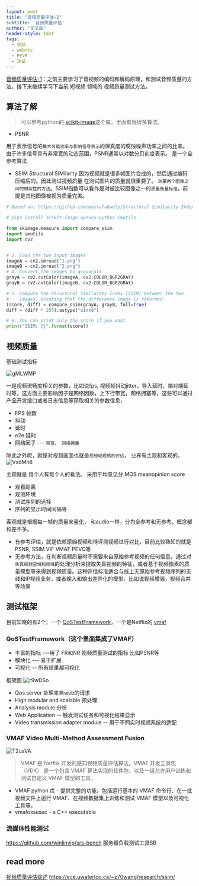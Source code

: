 ```yaml
---
layout: post
title: "音频质量评估-2"
subtitle: '音频质量评估'
author: "叉叉敌"
header-style: text
tags:
  - 视频
  - webrtc
  - PEVR
  - 测试
---
```


[音频质量评估-1](https://chasays.github.io/2020/09/23/%E9%9F%B3%E8%A7%86%E9%A2%91%E8%B4%A8%E9%87%8F%E8%AF%84%E4%BC%B0-1/)：之前主要学习了音视频的编码和解码原理，和测试音频质量的方法。接下来继续学习下当前 短视频 领域的 视频质量测试方法。

## 算法了解

>可以参考python的 [scikit-image](https://scikit-image.org/docs/stable/index.html)这个库。里面有很很多算法。

- PSNR

用于表示信号的`最大可能功率与影响信号表示`的保真度的腐蚀噪声功率之间的比率。由于许多信号具有非常宽的动态范围，PSNR通常以对数分贝刻度表示。 是一个全参考算法



- SSIM Structural SIMilarity
因为视频就是很多帧图片合成的，然后通过编码压缩后的。因此测试视频质量 在测试图片的质量就很重要了。
`测量两个图像之间的相似性的方法`。SSIM指数可以看作是对被比较图像之一的`质量衡量标准`，前提是其他图像被视为质量完美。
```python
# Based on: https://github.com/mostafaGwely/Structural-Similarity-Index-SSIM-

# pip3 install scikit-image opencv-python imutils

from skimage.measure import compare_ssim
import imutils
import cv2


# 3. Load the two input images
imageA = cv2.imread("1.png")
imageB = cv2.imread("2.png")
# 4. Convert the images to grayscale
grayA = cv2.cvtColor(imageA, cv2.COLOR_BGR2GRAY)
grayB = cv2.cvtColor(imageB, cv2.COLOR_BGR2GRAY)

# 5. Compute the Structural Similarity Index (SSIM) between the two
#    images, ensuring that the difference image is returned
(score, diff) = compare_ssim(grayA, grayB, full=True)
diff = (diff * 255).astype("uint8")

# 6. You can print only the score if you want
print("SSIM: {}".format(score))

```

## 视频质量

基础测试指标

![gMLWMP](https://gitee.com/chasays/mdPic/raw/master/uPic/gMLWMP.png)

一是视频流畅度相关的参数，比如说fps, 视频帧抖动jitter，导入延时，端对端延时等，这方面主要影响因子是网络因数，上下行带宽，网络拥塞等，这些可以通过产品开发接口或者日志信息等获取相关的参数信息，

- FPS 帧数
- 抖动
- 延时
- e2e 延时
- 网络因子 --- `带宽， 网络拥塞`


除此之外呢，就是对视频画面也就是`视频帧观感的评估`， 业界有主观和客观的。
![VxdMn8](https://gitee.com/chasays/mdPic/raw/master/uPic/VxdMn8.png)

主观就是 每个人有每个人的看法。 采用平均意见分 MOS meanopinion score
- 观看距离
- 观测环境
- 测试序列的选择
- 序列的显示时间间隔等

客观就是根据每一帧的质量来量化， 和audio一样，分为全参考和无参考。概念都和差不多。

- 有参考评估，就是依赖原始视频和待评测视频进行对比，目前比较熟知的就是PSNR, SSIM VIF VMAF PEVQ等
- 无参考方法，在判断视频质量时不需要来自原始参考视频的任何信息，通过对`失真视频空域和频域`的处理分析来提取失真视频的特征，或者基于视频像素的质量模型等来得到视频质量。这种评估标准适合与线上无原始参考视频序列的无线和IP视频业务，或者输入和输出差异化的模型，比如说视频增强，视频合并等场景

## 测试框架

目前知晓的有2个，一个 [QoSTestFramework](https://github.com/open-webrtc-toolkit/QoSTestFramework)，一个是Netflix的 [vmaf](https://github.com/Netflix/vmaf)

### QoSTestFramework（这个里面集成了VMAF）

- 丰富的指标  ---用了 FR和NR 视频质量测试的指标 比如PSNR等
- 模块化 --- 易于扩展
- 可视化 -- 所有结果都可视化

框架图
![r9wDSo](https://gitee.com/chasays/mdPic/raw/master/uPic/r9wDSo.jpg)

- Qos server 处理来自web的请求
- High modular and scalable 预处理 
- Analysis module  分析
- Web Application  -- 触发测试任务和可视化结果显示
- Video transmission adapter module -- 用于不同实时视频系统的适配

###  VMAF  Video Multi-Method Assessment Fusion
![T2uaVA](https://gitee.com/chasays/mdPic/raw/master/uPic/T2uaVA.jpg)


>VMAF 是 Netflix 开发的感知视频质量评估算法。VMAF 开发工具包 （VDK） 是一个包含 VMAF 算法实现的软件包，以及一组允许用户训练和测试自定义 VMAF 模型的工具。

- VMAF python 库 - 提供完整的功能，包括运行基本的 VMAF 命令行、在一批视频文件上运行 VMAF、在视频数据集上训练和测试 VMAF 模型以及可视化工具等。
- vmafossexec - a C++ executable 

### 流媒体性能测试

https://github.com/winlinvip/srs-bench 服务器负载测试工具SB

## read more

[视频质量评估综述](https://testerhome.com/topics/19932)
https://ece.uwaterloo.ca/~z70wang/research/ssim/